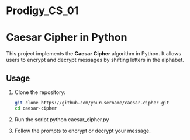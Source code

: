 # Prodigy_CS_01

# Caesar Cipher in Python

This project implements the **Caesar Cipher** algorithm in Python. It allows users to encrypt and decrypt messages by shifting letters in the alphabet.

## Usage

1. Clone the repository:
   ```bash
   git clone https://github.com/yourusername/caesar-cipher.git
   cd caesar-cipher

2. Run the script
python caesar_cipher.py

3. Follow the prompts to encrypt or decrypt your message.
